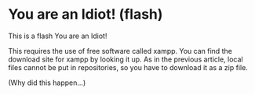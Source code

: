 # You are an Idiot! (flash)

This is a flash You are an Idiot!

This requires the use of free software called xampp.
You can find the download site for xampp by looking it up.
As in the previous article, local files cannot be put in repositories, so you have to download it as a zip file.

(Why did this happen...)